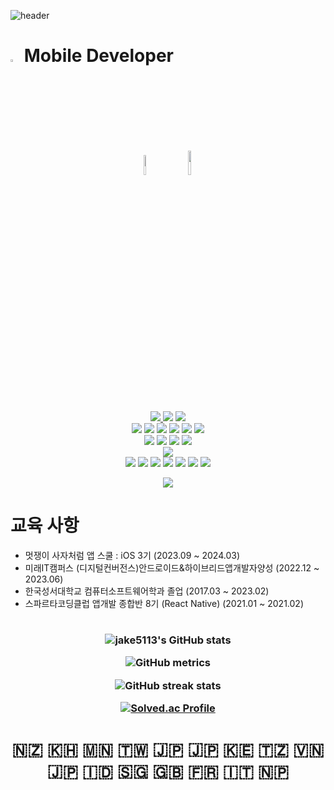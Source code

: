![header](https://capsule-render.vercel.app/api?type=waving&color=auto&height=300&section=header&text=Jake%20Github👋😋&fontSize=90&animation=fadeIn&fontAlignY=38&desc=&descAlignY=51&descAlign=62)
# <img src="https://scontent-gmp1-1.xx.fbcdn.net/v/t1.18169-9/1619219_1385374065020763_602186142_n.jpg?_nc_cat=111&ccb=1-7&_nc_sid=09cbfe&_nc_ohc=IUbbdP4CgiYAX8u10L5&_nc_ht=scontent-gmp1-1.xx&oh=00_AfDx-3VxRI9Ds8wX2I-OmFaGEHgvRHnbTWGEnVSh9yez8Q&oe=652928D6" width="3%"> Mobile Developer
<p align="center">
    <img src="https://media.idownloadblog.com/wp-content/uploads/2018/07/Apple-logo-black-and-white.png" width="9%" style="margin: 10px;">
    <img src="https://blog.kakaocdn.net/dn/sjncG/btretbOWUEC/DK04YKcw4fUyrGdROInsq1/img.png" width="10%" style="margin: 10px;">
<br><br>
<a href="https://jake5113.tistory.com/" target="_blank"> <img src="https://img.shields.io/badge/istory-000000?style=for-the-badge&logo=Tistory&logoColor=white"/></a><a href="https://blog.naver.com/wkdusdb" target="_blank"> <img src="https://img.shields.io/badge/aver-03C75A?style=for-the-badge&logo=Naver&logoColor=white"/></a> <a href="https://www.instagram.com/jongwon5113/" target="_blank"><img src="https://img.shields.io/badge/Instagram-E4405F?style=for-the-badge&logo=Instagram&logoColor=white"/></a> 
<br>  
<a target="android"><img src="https://img.shields.io/badge/android-3DDC84?&style=for-the-badge&logo=android&logoColor=white"/></a>
<a target="kotlin"><img src="https://img.shields.io/badge/Kotlin-0095D5?&style=for-the-badge&logo=kotlin&logoColor=white"/></a>
<a target="gradle"><img src="https://img.shields.io/badge/gradle-02303A?&style=for-the-badge&logo=gradle&logoColor=white"/></a>
<a target="sqlite"><img src="https://img.shields.io/badge/sqlite-003B57?&style=for-the-badge&logo=sqlite&logoColor=white"/></a>
<a target="Android Studio"><img src="https://img.shields.io/badge/Android%20Studio-3DDC84.svg?&style=for-the-badge&logo=Android%20Studio&logoColor=white"/></a>
<a target="googleplay"><img src="https://img.shields.io/badge/googleplay-414141?&style=for-the-badge&logo=googleplay&logoColor=white"/></a>
<br>
<a target="ios"><img src="https://img.shields.io/badge/ios-000000?&style=for-the-badge&logo=ios&logoColor=white"/></a>
<a target="swift"><img src="https://img.shields.io/badge/swift-F05138?&style=for-the-badge&logo=swift&logoColor=white"/></a>
<a target="xcode"><img src="https://img.shields.io/badge/xcode-147EFB?&style=for-the-badge&logo=xcode&logoColor=white"/></a>
<a target="appstore"><img src="https://img.shields.io/badge/appstore-0D96F6?&style=for-the-badge&logo=appstore&logoColor=white"/></a>
<br>
<a target="firebase"><img src="https://img.shields.io/badge/firebase-FFCA28?&style=for-the-badge&logo=firebase&logoColor=white"/></a>
<br>
<a target="figma"><img src="https://img.shields.io/badge/figma-F24E1E?&style=for-the-badge&logo=figma&logoColor=white"/></a>
<a target="python"><img src="https://img.shields.io/badge/python-3776AB?&style=for-the-badge&logo=python&logoColor=white"/></a>
<a target="c"><img src="https://img.shields.io/badge/c-A8B9CC?&style=for-the-badge&logo=c&logoColor=white"/></a>
<a target="html5"><img src="https://img.shields.io/badge/html5-E34F26?&style=for-the-badge&logo=html5&logoColor=white"/></a>
<a target="javascript"><img src="https://img.shields.io/badge/javascript-F7DF1E?&style=for-the-badge&logo=javascript&logoColor=white"/></a>
<a target="css3"><img src="https://img.shields.io/badge/css3-1572B6?&style=for-the-badge&logo=css3&logoColor=white"/></a>
<a target="react native"><img src="https://img.shields.io/badge/react%20native-61DAFB?&style=for-the-badge&logo=react&logoColor=white"/></a>
<p align="center">
    <a href="https://hits.seeyoufarm.com"><img src="https://hits.seeyoufarm.com/api/count/incr/badge.svg?url=https%3A%2F%2Fgithub.com%2Fjake5113&count_bg=%2379C83D&title_bg=%23555555&icon=awesomelists.svg&icon_color=%23E7E7E7&title=hits&edge_flat=false"/></a>
</p>

# 교육 사항
- 멋쟁이 사자처럼 앱 스쿨 : iOS 3기 (2023.09 ~ 2024.03)
- 미래IT캠퍼스 (디지털컨버전스)안드로이드&하이브리드앱개발자양성 (2022.12 ~ 2023.06)
- 한국성서대학교 컴퓨터소프트웨어학과 졸업 (2017.03 ~ 2023.02)
- 스파르타코딩클럽 앱개발 종합반 8기 (React Native) (2021.01 ~ 2021.02)
# 
<h3 align=center>
  

![jake5113's GitHub stats](https://github-readme-stats.vercel.app/api?username=jake5113&show_icons=true&theme=midnight-purple)

![GitHub metrics](https://metrics.lecoq.io/jake5113)

![GitHub streak stats](https://streak-stats.demolab.com/?user=jake5113)
  
[![Solved.ac Profile](http://mazassumnida.wtf/api/generate_badge?boj=wkdusdb)](https://solved.ac/wkdusdb)
  
</h3>
<h1 align=center>
🇳🇿 🇰🇭 🇲🇳 🇹🇼 🇯🇵 🇯🇵 🇰🇪 🇹🇿 🇻🇳 🇯🇵 🇮🇩 🇸🇬 🇬🇧 🇫🇷 🇮🇹 🇳🇵
</h1>

